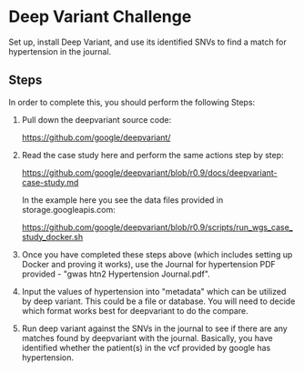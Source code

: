 # Deep Variant Challenge
Set up, install Deep Variant, and use its identified SNVs to find a match for hypertension in the journal.

## Steps
In order to complete this, you should perform the following Steps:

1. Pull down the deepvariant source code:

    https://github.com/google/deepvariant/

2. Read the case study here and perform the same actions step by step:

    https://github.com/google/deepvariant/blob/r0.9/docs/deepvariant-case-study.md

    In the example here you see the data files provided in storage.googleapis.com:

    https://github.com/google/deepvariant/blob/r0.9/scripts/run_wgs_case_study_docker.sh

3. Once you have completed these steps above (which includes setting up Docker and proving it works), use the Journal for hypertension PDF provided - "gwas htn2 Hypertension Journal.pdf".
4. Input the values of hypertension into "metadata" which can be utilized by deep variant.  This could be a file or database.  You will need to decide which format works best for deepvariant to do the compare.
5. Run deep variant against the SNVs in the journal to see if there are any matches found by deepvariant with the journal.  Basically, you have identified whether the patient(s) in the vcf provided by google has hypertension.